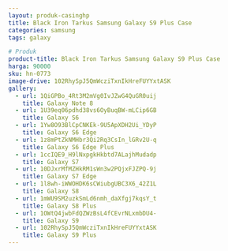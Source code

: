 ```yaml
---
layout: produk-casinghp
title: Black Iron Tarkus Samsung Galaxy S9 Plus Case
categories: samsung
tags: galaxy

# Produk
product-title: Black Iron Tarkus Samsung Galaxy S9 Plus Case
harga: 90000
sku: hn-0773
image-drive: 102RhySpJ5QmWcziTxnIkHreFUYYxtASK
gallery:
  - url: 1QiGPBo_4Rt3M2mVg0IvJZwG4QuGR0uij
    title: Galaxy Note 8
  - url: 1U39eq06pdhd38vs6OyBuqBW-mLCip6GB
    title: Galaxy S6
  - url: 1Yw8O93BlCpCNKEk-9U5ApXDH2Ui_YDyP
    title: Galaxy S6 Edge
  - url: 1z8mPtZkNMHbr3Qi2Rq3CsIn_lGRv2U-q
    title: Galaxy S6 Edge Plus
  - url: 1ccIQE9_H9lNxpgkHkbtd7ALajhMudadp
    title: Galaxy S7
  - url: 10DJxrMfMZHkRM1sWn3w2PQjxFJZPQ-9j
    title: Galaxy S7 Edge
  - url: 1l8wh-iWWOHDK6sCWiubgUBC3X6_42Z1L
    title: Galaxy S8
  - url: 1mWU9SM2uzkSmLd6nmh_daXfgj7kqsY_t
    title: Galaxy S8 Plus
  - url: 1OWtQ4jwbFdQZWzBsL4fCEvrNLxmbDU4-
    title: Galaxy S9
  - url: 102RhySpJ5QmWcziTxnIkHreFUYYxtASK
    title: Galaxy S9 Plus
---
```

